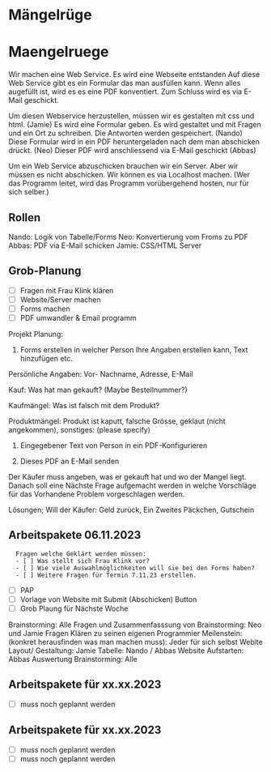 # Mängelrüge
# Maengelruege
Wir machen eine Web Service.
Es wird eine Webseite entstanden
Auf diese Web Service gibt es ein Formular das man ausfüllen kann.
Wenn alles augefüllt ist, wird es es eine PDF konventiert.
Zum Schluss wird es via E-Mail geschickt.

Um diesen Webservice herzustellen, müssen wir es gestalten mit css und html. (Jamie)
Es wird eine Formular geben. Es wird gestaltet und mit Fragen und ein Ort zu schreiben. Die Antworten werden gespeichert. (Nando)
Diese Formular wird in ein PDF heruntergeladen nach dem man abschicken drückt. (Neo)
Dieser PDF wird anschliessend via E-Mail geschickt (Abbas)

Um ein Web Service abzuschicken brauchen wir ein Server. Aber wir müssen es nicht abschicken. Wir können es via Localhost machen. (Wer das Programm leitet, wird das Programm vorübergehend hosten, nur für sich selber.)

## Rollen
Nando: Logik von Tabelle/Forms
Neo: Konvertierung vom Froms zu PDF
Abbas: PDF via E-Mail schicken
Jamie: CSS/HTML Server 

## Grob-Planung
- [ ] Fragen mit Frau Klink klären
- [ ] Website/Server machen
- [ ] Forms machen
- [ ] PDF umwandler & Email programm

Projekt Planung: 

1. Forms erstellen in welcher Person Ihre Angaben erstellen kann, Text hinzufügen etc.

Persönliche Angaben: Vor- Nachname, Adresse, E-Mail

Kauf: Was hat man gekauft? (Maybe Bestellnummer?)

Kaufmängel: Was ist falsch mit dem Produkt?

Produktmängel: Produkt ist kaputt, falsche Grösse, geklaut (nicht angekommen), sonstiges: (please specify)

1. Eingegebener Text von Person in ein PDF-Konfigurieren

2. Dieses PDF an E-Mail senden

Der Käufer muss angeben, was er gekauft hat und wo der Mangel liegt. Danach soll eine Nächste Frage aufgemacht werden in welche Vorschläge für das Vorhandene Problem vorgeschlagen werden.

Lösungen; Will der Käufer: Geld zurück, Ein Zweites Päckchen, Gutschein

## Arbeitspakete 06.11.2023
      Fragen welche Geklärt werden müssen: 
      - [ ] Was stellt sich Frau Klink vor?
      - [ ] Wie viele Auswahlmöglichkeiten will sie bei den Forms haben?
      - [ ] Weitere Fragen für Termin 7.11.23 erstellen.

- [ ] PAP 
- [ ] Vorlage von Website mit Submit (Abschicken) Button
- [ ] Grob Plaung für Nächste Woche

Brainstorming: Alle 
Fragen und Zusammenfasssung von Brainstorming: Neo und Jamie 
Fragen Klären zu seinen eigenen Programmier Meilenstein:  (konkret herausfinden was man machen muss): Jeder für sich selbst
Webite Layout/ Gestaltung: Jamie 
Tabelle: Nando / Abbas 
Website Aufstarten: Abbas 
Auswertung Brainstorming: Alle 

## Arbeitspakete für xx.xx.2023
- [ ] muss noch geplannt werden

## Arbeitspakete für xx.xx.2023

- [ ] muss noch geplannt werden
- [ ] muss noch geplannt werden
